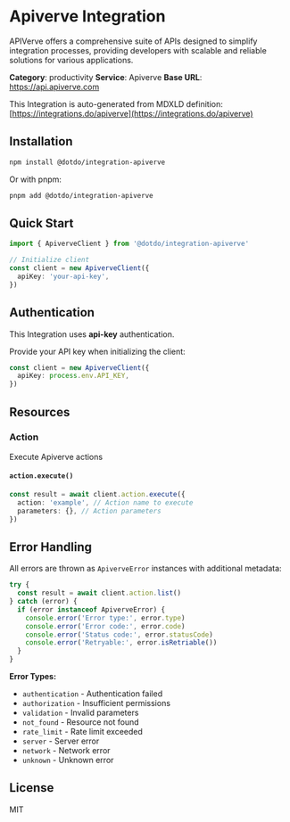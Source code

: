 # Apiverve Integration

APIVerve offers a comprehensive suite of APIs designed to simplify integration processes, providing developers with scalable and reliable solutions for various applications.

**Category**: productivity
**Service**: Apiverve
**Base URL**: https://api.apiverve.com

This Integration is auto-generated from MDXLD definition: [https://integrations.do/apiverve](https://integrations.do/apiverve)

## Installation

```bash
npm install @dotdo/integration-apiverve
```

Or with pnpm:

```bash
pnpm add @dotdo/integration-apiverve
```

## Quick Start

```typescript
import { ApiverveClient } from '@dotdo/integration-apiverve'

// Initialize client
const client = new ApiverveClient({
  apiKey: 'your-api-key',
})
```

## Authentication

This Integration uses **api-key** authentication.

Provide your API key when initializing the client:

```typescript
const client = new ApiverveClient({
  apiKey: process.env.API_KEY,
})
```

## Resources

### Action

Execute Apiverve actions

#### `action.execute()`

```typescript
const result = await client.action.execute({
  action: 'example', // Action name to execute
  parameters: {}, // Action parameters
})
```

## Error Handling

All errors are thrown as `ApiverveError` instances with additional metadata:

```typescript
try {
  const result = await client.action.list()
} catch (error) {
  if (error instanceof ApiverveError) {
    console.error('Error type:', error.type)
    console.error('Error code:', error.code)
    console.error('Status code:', error.statusCode)
    console.error('Retryable:', error.isRetriable())
  }
}
```

**Error Types:**

- `authentication` - Authentication failed
- `authorization` - Insufficient permissions
- `validation` - Invalid parameters
- `not_found` - Resource not found
- `rate_limit` - Rate limit exceeded
- `server` - Server error
- `network` - Network error
- `unknown` - Unknown error

## License

MIT

